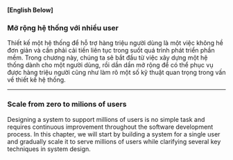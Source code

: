 **[English Below]**

### Mở rộng hệ thống với nhiều user
Thiết kế một hệ thống để hỗ trợ hàng triệu người dùng là một việc không hề đơn giản và cần phải cải tiến liên tục trong suốt quá trình phát triển phần mềm. Trong chương này, chúng ta sẽ bắt đầu từ việc xây dựng một hệ thống dành cho một người dùng, rồi dần dần mở rộng để có thể phục vụ được hàng triệu người cũng như làm rõ một số kỹ thuật quan trọng trong vấn về thiết kế hệ thống.

----------------

### Scale from zero to milions of users
Designing a system to support millions of users is no simple task and requires continuous improvement throughout the software development process. In this chapter, we will start by building a system for a single user and gradually scale it to serve millions of users while clarifying several key techniques in system design.